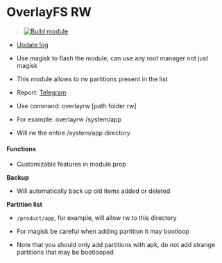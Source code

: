 # OverlayFS RW

> [![Build module](https://github.com/Zenlua/Overlayfs/actions/workflows/build.yml/badge.svg)](https://github.com/Zenlua/Overlayfs/actions/workflows/build.yml)

+ [Update log](./module/log.md)

+ Use magisk to flash the module, can use any root manager not just magisk

+ This module allows to rw partitions present in the list

+ Report: [Telegram](https://t.me/toolmod)

+ Use command: overlayrw [path folder rw]

+ For example: overlayrw /system/app

+ Will rw the entire /system/app directory

#### Functions

+ Customizable features in module.prop

**Backup**

+ Will automatically back up old items added or deleted

**Partition list**

+ `/product/app`, for example, will allow rw to this directory

+ For magisk be careful when adding partition it may bootloop

+ Note that you should only add partitions with apk, do not add strange partitions that may be bootlooped



